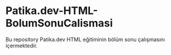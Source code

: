 # Patika.dev-HTML-BolumSonuCalismasi
Bu repository Patika.dev HTML eğitiminin bölüm sonu çalışmasını içermektedir.
